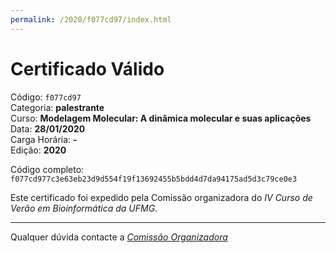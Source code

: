 ```yaml
---
permalink: /2020/f077cd97/index.html
---
```


# Certificado Válido

Código: `f077cd97`<br>
Categoria: **palestrante**<br>
Curso: **Modelagem Molecular: A dinâmica molecular e suas aplicações**<br>
Data: **28/01/2020**<br>
Carga Horária: **-**<br>
Edição: **2020**<br>


Código completo: `f077cd977c3e63eb23d9d554f19f13692455b5bdd4d7da94175ad5d3c79ce0e3`


Este certificado foi expedido pela Comissão organizadora do *IV Curso de Verão em Bioinformática da UFMG*.

----

Qualquer dúvida contacte a [_Comissão Organizadora_](<mailto:cursobioinfoufmg@gmail.com$subject=[Certificados]>)

